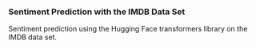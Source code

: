 ### Sentiment Prediction with the IMDB Data Set

Sentiment prediction using the Hugging Face transformers library on the IMDB data set.
